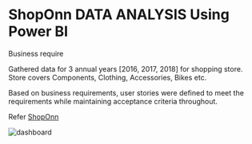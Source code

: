 # ShopOnn DATA ANALYSIS Using Power BI

Business require

Gathered data for 3 annual years [2016, 2017, 2018] for shopping store.
Store covers Components, Clothing, Accessories, Bikes etc.

Based on business requirements, user stories were defined to meet the requirements while
maintaining acceptance criteria throughout.


Refer [ShopOnn](https://app.powerbi.com/groups/me/reports/1a33b736-f01a-4a38-b1ee-cde75702cb76/ReportSection)


![dashboard](https://user-images.githubusercontent.com/40695609/140509189-2bd21fd4-c521-4a37-a98e-e573a8b9bea6.png)
